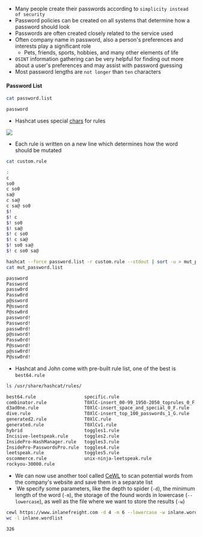 * Many people create their passwords according to `simplicity instead of security`
* Password policies can be created on all systems that determine how a password should look
* Passwords are often created closely related to the service used
* Often company name in password, also a person's preferences and interests play a significant role
	* Pets, friends, sports, hobbies, and many other elements of life
* `OSINT` information gathering can be very helpful for finding out more about a user's preferences and may assist with password guessing
* Most password lengths are `not longer` than `ten` characters

#### Password List

```sh
cat password.list

password
```

* Hashcat uses special [chars](https://hashcat.net/wiki/doku.php?id=rule_based_attack) for rules

 ![](Screenshot_2022-11-11_201942.png)

* Each rule is written on a new line which determines how the word should be mutated

```sh
cat custom.rule

:
c
so0
c so0
sa@
c sa@
c sa@ so0
$!
$! c
$! so0
$! sa@
$! c so0
$! c sa@
$! so0 sa@
$! c so0 sa@
```

```sh
hashcat --force password.list -r custom.rule --stdout | sort -u > mut_password.list
cat mut_password.list

password
Password
passw0rd
Passw0rd
p@ssword
P@ssword
P@ssw0rd
password!
Password!
passw0rd!
p@ssword!
Passw0rd!
P@ssword!
p@ssw0rd!
P@ssw0rd!
```

* Hashcat and John come with pre-built rule list, one of the best is `best64.rule`

```sh
ls /usr/share/hashcat/rules/

best64.rule                  specific.rule
combinator.rule              T0XlC-insert_00-99_1950-2050_toprules_0_F.rule
d3ad0ne.rule                 T0XlC-insert_space_and_special_0_F.rule
dive.rule                    T0XlC-insert_top_100_passwords_1_G.rule
generated2.rule              T0XlC.rule
generated.rule               T0XlCv1.rule
hybrid                       toggles1.rule
Incisive-leetspeak.rule      toggles2.rule
InsidePro-HashManager.rule   toggles3.rule
InsidePro-PasswordsPro.rule  toggles4.rule
leetspeak.rule               toggles5.rule
oscommerce.rule              unix-ninja-leetspeak.rule
rockyou-30000.rule
```

* We can now use another tool called [CeWL](https://github.com/digininja/CeWL) to scan potential words from the company's website and save them in a separate list
*  We specify some parameters, like the depth to spider (`-d`), the minimum length of the word (`-m`), the storage of the found words in lowercase (`--lowercase`), as well as the file where we want to store the results (`-w`)

```sh
cewl https://www.inlanefreight.com -d 4 -m 6 --lowercase -w inlane.wordlist
wc -l inlane.wordlist

326
```